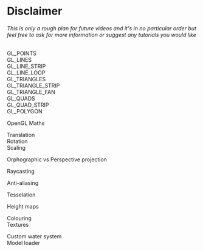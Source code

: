 <h1>Disclaimer</h1>
<h6>This is only a rough plan for future videos and it's in no particular order but feel free to ask for more information or suggest any tutorials you would like</h6>

GL_POINTS<br />
GL_LINES<br />
GL_LINE_STRIP<br />
GL_LINE_LOOP<br />
GL_TRIANGLES<br />
GL_TRIANGLE_STRIP<br />
GL_TRIANGLE_FAN<br />
GL_QUADS<br />
GL_QUAD_STRIP<br />
GL_POLYGON<br />

OpenGL Maths<br />

Translation<br />
Rotation<br />
Scaling<br />

Orphographic vs Perspective projection<br />

Raycasting<br />

Anti-aliasing<br />

Tesselation<br />

Height maps<br />


Colouring<br />
Textures<br />

Custom water system<br />
Model loader<br />
